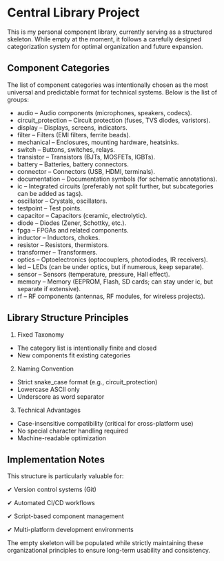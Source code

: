 # Central Library Project

This is my personal component library, currently serving as a structured skeleton. While empty at the moment, it follows a carefully designed categorization system for optimal organization and future expansion.

## Component Categories

The list of component categories was intentionally chosen as the most universal and predictable format for technical systems. Below is the list of groups:

- audio – Audio components (microphones, speakers, codecs).
- circuit_protection – Circuit protection (fuses, TVS diodes, varistors).
- display – Displays, screens, indicators.
- filter – Filters (EMI filters, ferrite beads).
- mechanical – Enclosures, mounting hardware, heatsinks.
- switch – Buttons, switches, relays.
- transistor – Transistors (BJTs, MOSFETs, IGBTs).
- battery – Batteries, battery connectors.
- connector – Connectors (USB, HDMI, terminals).
- documentation – Documentation symbols (for schematic annotations).
- ic – Integrated circuits (preferably not split further, but subcategories can be added as tags).
- oscillator – Crystals, oscillators.
- testpoint – Test points.
- capacitor – Capacitors (ceramic, electrolytic).
- diode – Diodes (Zener, Schottky, etc.).
- fpga – FPGAs and related components.
- inductor – Inductors, chokes.
- resistor – Resistors, thermistors.
- transformer – Transformers.
- optics – Optoelectronics (optocouplers, photodiodes, IR receivers).
- led – LEDs (can be under optics, but if numerous, keep separate).
- sensor – Sensors (temperature, pressure, Hall effect).
- memory – Memory (EEPROM, Flash, SD cards; can stay under ic, but separate if extensive).
- rf – RF components (antennas, RF modules, for wireless projects).

## Library Structure Principles

1. Fixed Taxonomy
 
  - The category list is intentionally finite and closed
  - New components fit existing categories

2. Naming Convention

  - Strict snake_case format (e.g., circuit_protection)
  - Lowercase ASCII only
  - Underscore as word separator

3. Technical Advantages

  - Case-insensitive compatibility (critical for cross-platform use)
  - No special character handling required
  - Machine-readable optimization

## Implementation Notes

This structure is particularly valuable for:

✔ Version control systems (Git)

✔ Automated CI/CD workflows

✔ Script-based component management

✔ Multi-platform development environments

The empty skeleton will be populated while strictly maintaining these organizational principles to ensure long-term usability and consistency.

